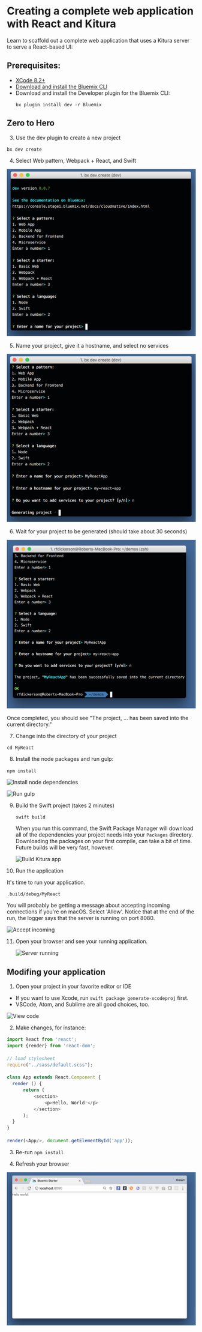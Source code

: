 # Creating a complete web application with React and Kitura

Learn to scaffold out a complete web application that uses a Kitura server to serve a React-based UI:

## Prerequisites:

- [XCode 8.2+](https://developer.apple.com/download/)
- [Download and install the Bluemix CLI](https://plugins.ng.bluemix.net/ui/home.html)
- Download and install the Developer plugin for the Bluemix CLI:
   ```
   bx plugin install dev -r Bluemix
   ```
 
 ## Zero to Hero
 
3. Use the dev plugin to create a new project

 ```
 bx dev create
 ```
 
4. Select Web pattern, Webpack + React, and Swift
 
 ![Scaffold-Step1](images/scaffold-step1.png)
 
5. Name your project, give it a hostname, and select no services

 ![Scaffold-Step2](images/scaffold-step2.png)
 
6. Wait for your project to be generated (should take about 30 seconds)

 ![Scaffold-Step3](images/scaffold-step3.png)

 Once completed, you should see "The project, ... has been saved into the current directory."
 
7. Change into the directory of your project

 ```
 cd MyReact
 ```
 
8. Install the node packages and run gulp:

 ```npm install```
 
  ![Install node dependencies](images/install-node-deps.png)
    
  ![Run gulp](images/run-gulp.png)
    
9. Build the Swift project (takes 2 minutes)

    ```
    swift build
    ```
    
    When you run this command, the Swift Package Manager will download all of the dependencies your project needs into your `Packages` directory. Downloading the packages on your first compile, can take a bit of time. Future builds will be very fast, however.
    
    ![Build Kitura app](images/build-kitura-app.png)
    
    
    
10. Run the application

  It's time to run your application.
  
  ```
  .build/debug/MyReact
  ```
    
  You will probably be getting a message about accepting incoming connections if you're on macOS. Select 'Allow'. Notice that at the end of the run, the logger says that the server is running on port 8080.
    
  ![Accept incoming](images/accept-incoming.png)
    

11. Open your browser and see your running application.

    ![Server running](images/congratulations.png)


## Modifing your application

1. Open your project in your favorite editor or IDE

  - If you want to use Xcode, run `swift package generate-xcodeproj` first.
  - VSCode, Atom, and Sublime are all good choices, too.

  ![View code](images/view-code.png)
  
2. Make changes, for instance:

  ```javascript
  import React from 'react';
  import {render} from 'react-dom';

  // load stylesheet
  require("../sass/default.scss");

  class App extends React.Component {
    render () {
        return (
            <section>
                <p>Hello, World!</p>
            </section>
        );
    }
  }

  render(<App/>, document.getElementById('app'));
  ```
  
3. Re-run `npm install`

4. Refresh your browser

  ![View code](images/helloworld.png)
  
        

